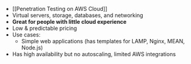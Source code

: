 - [[Penetration Testing on AWS Cloud]]
- Virtual servers, storage, databases, and networking
- **Great for people with little cloud experience**
- Low & predictable pricing
- Use cases:
	- Simple web applications (has templates for LAMP, Nginx, MEAN, Node.js)
- Has high availability but no autoscaling, limited AWS integrations